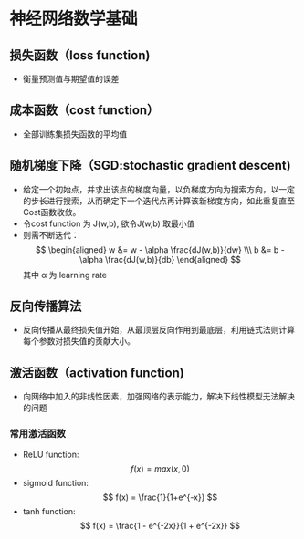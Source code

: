# 神经网络数学基础
## 损失函数（loss function)
- 衡量预测值与期望值的误差
## 成本函数（cost function）
- 全部训练集损失函数的平均值
## 随机梯度下降（SGD:stochastic gradient descent)
- 给定一个初始点，并求出该点的梯度向量，以负梯度方向为搜索方向，以一定的步长进行搜索，从而确定下一个迭代点再计算该新梯度方向，如此重复直至Cost函数收敛。
- 令cost function 为 J(w,b), 欲令J(w,b) 取最小值
- 则需不断迭代：
$$ 
\begin{aligned}
w &= w - \alpha \frac{dJ(w,b)}{dw} \\\ 
b &= b - \alpha \frac{dJ(w,b)}{db}
\end{aligned}
$$
其中 α 为 learning rate

## 反向传播算法
- 反向传播从最终损失值开始，从最顶层反向作用到最底层，利用链式法则计算每个参数对损失值的贡献大小。
## 激活函数（activation function)
- 向网络中加入的非线性因素，加强网络的表示能力，解决下线性模型无法解决的问题
### 常用激活函数
- ReLU function: $$ f(x) = max(x,0) $$
- sigmoid function: $$ f(x) = \frac{1}{1+e^{-x}} $$
- tanh function: $$ f(x) = \frac{1 - e^{-2x}}{1 + e^{-2x}} $$
